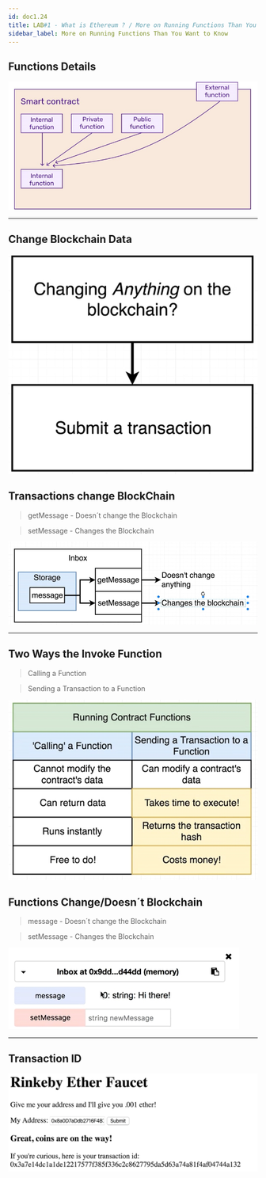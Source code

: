 ```yaml
---
id: doc1.24
title: LAB#1 - What is Ethereum ? / More on Running Functions Than You Want to Know
sidebar_label: More on Running Functions Than You Want to Know
---
```


## Functions Details


![alt text](.\assets\Imagem24_1.jpg)

---
## Change Blockchain Data

![alt text](.\assets\Imagem24_2.jpg)



## Transactions change BlockChain

> getMessage - Doesn´t change the Blockchain

> setMessage - Changes the Blockchain

![alt text](.\assets\Imagem24_3.jpg)



---
## Two Ways the Invoke Function

> Calling a Function

> Sending a Transaction to a Function


![alt text](.\assets\Imagem24_4.jpg)


## Functions Change/Doesn´t  Blockchain

> message - Doesn´t change the Blockchain

> setMessage - Changes the Blockchain

![alt text](.\assets\Imagem24_5.jpg)


---

## Transaction ID

![alt text](.\assets\Imagem24_6.jpg)


